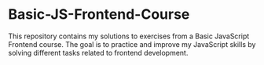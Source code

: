 # Basic-JS-Frontend-Course
This repository contains my solutions to exercises from a Basic JavaScript Frontend course. The goal is to practice and improve my JavaScript skills by solving different tasks related to frontend development.
